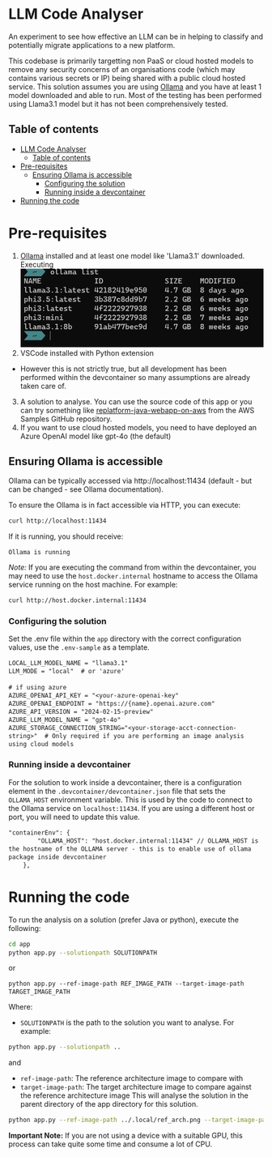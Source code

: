 # LLM Code Analyser
An experiment to see how effective an LLM can be in helping to classify and potentially migrate applications to a new platform.

This codebase is primarily targetting non PaaS or cloud hosted models to remove any security concerns of an organisations code (which may contains various secrets or IP) being shared with a public cloud hosted service.
This solution assumes you are using [Ollama](https://ollama.com/) and you have at least 1 model downloaded and able to run. Most of the testing has been performed using Llama3.1 model but it has not been comprehensively tested.

## Table of contents
- [LLM Code Analyser](#llm-code-analyser)
  - [Table of contents](#table-of-contents)
- [Pre-requisites](#pre-requisites)
  - [Ensuring Ollama is accessible](#ensuring-ollama-is-accessible)
    - [Configuring the solution](#configuring-the-solution)
    - [Running inside a devcontainer](#running-inside-a-devcontainer)
- [Running the code](#running-the-code)

# Pre-requisites
1. [Ollama](https://ollama.com/) installed and at least one model like 'Llama3.1' downloaded. Executing 
![Ollama list](./images/ollama-list.png)
2. VSCode installed with Python extension
  - However this is not strictly true, but all development has been performed within the devcontainer so many assumptions are already taken care of.
3. A solution to analyse. You can use the source code of this app or you can try something like [replatform-java-webapp-on-aws](https://github.com/aws-samples/replatform-java-webapp-on-aws) from the AWS Samples GitHub repository.
4. If you want to use cloud hosted models, you need to have deployed an Azure OpenAI model like gpt-4o (the default)

## Ensuring Ollama is accessible
Ollama can be typically accessed via http://localhost:11434 (default - but can be changed - see Ollama documentation). 

To ensure the Ollama is in fact accessible via HTTP, you can execute:
```bash
curl http://localhost:11434
```
If it is running, you should receive:
```
Ollama is running
```
*Note:* If you are executing the command from within the devcontainer, you may need to use the `host.docker.internal` hostname to access the Ollama service running on the host machine. For example:
```bash
curl http://host.docker.internal:11434
```
### Configuring the solution
Set the .env file within the `app` directory with the correct configuration values, use the `.env-sample` as a template. 
```
LOCAL_LLM_MODEL_NAME = "llama3.1"
LLM_MODE = "local"  # or 'azure'

# if using azure
AZURE_OPENAI_API_KEY = "<your-azure-openai-key"
AZURE_OPENAI_ENDPOINT = "https://{name}.openai.azure.com"
AZURE_API_VERSION = "2024-02-15-preview"
AZURE_LLM_MODEL_NAME = "gpt-4o"
AZURE_STORAGE_CONNECTION_STRING="<your-storage-acct-connection-string>"  # Only required if you are performing an image analysis using cloud models

```
### Running inside a devcontainer
For the solution to work inside a devcontainer, there is a configuration element in the `.devcontainer/devcontainer.json` file that sets the `OLLAMA_HOST` environment variable. This is used by the code to connect to the Ollama service on `localhost:11434`. If you are using a different host or port, you will need to update this value.
```
"containerEnv": {
    	"OLLAMA_HOST": "host.docker.internal:11434" // OLLAMA_HOST is the hostname of the OLLAMA server - this is to enable use of ollama package inside devcontainer
	},
```

# Running the code
To run the analysis on a solution (prefer Java or python), execute the following:
```bash
cd app
python app.py --solutionpath SOLUTIONPATH
```
or
```
python app.py --ref-image-path REF_IMAGE_PATH --target-image-path TARGET_IMAGE_PATH
```
Where:
- `SOLUTIONPATH` is the path to the solution you want to analyse. For example:
```bash
python app.py --solutionpath ..
```
and
- `ref-image-path`: The reference architecture image to compare with
- `target-image-path`: The target architecture image to compare against the reference architecture image
This will analyse the solution in the parent directory of the app directory for this solution.
```bash
python app.py --ref-image-path ../.local/ref_arch.png --target-image-path ../.local/test_arch.png
```

**Important Note:** If you are not using a device with a suitable GPU, this process can take quite some time and consume a lot of CPU.

